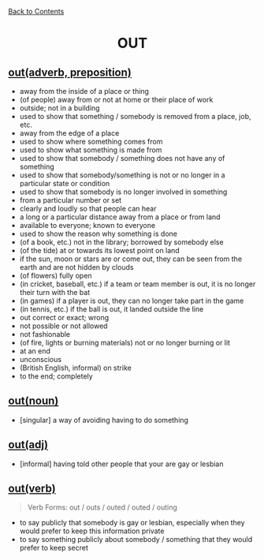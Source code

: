 ﻿[Back to Contents](../../../README.md)

<h1 style="text-align: center;">OUT</h1>


## [out(adverb, preposition)](https://www.oxfordlearnersdictionaries.com/definition/english/out_1)
- away from the inside of a place or thing
- (of people) away from or not at home or their place of work
- outside; not in a building
- used to show that something / somebody is removed from a place, job, etc.
- away from the edge of a place
- used to show where something comes from
- used to show what something is made from
- used to show that somebody / something does not have any of something
- used to show that somebody/something is not or no longer in a particular state or condition
- used to show that somebody is no longer involved in something
- from a particular number or set
- clearly and loudly so that people can hear
- a long or a particular distance away from a place or from land
- available to everyone; known to everyone
- used to show the reason why something is done
- (of a book, etc.) not in the library; borrowed by somebody else
- (of the tide) at or towards its lowest point on land
- if the sun, moon or stars are or come out, they can be seen from the earth and are not hidden by clouds
- (of flowers) fully open
- (in cricket, baseball, etc.) if a team or team member is out, it is no longer their turn with the bat
- (in games) if a player is out, they can no longer take part in the game
- (in tennis, etc.) if the ball is out, it landed outside the line
- out correct or exact; wrong
- not possible or not allowed
- not fashionable
- (of fire, lights or burning materials) not or no longer burning or lit
- at an end
- unconscious
- (British English, informal) on strike
- to the end; completely

## [out(noun)](https://www.oxfordlearnersdictionaries.com/definition/english/out_2)
- [singular] a way of avoiding having to do something

## [out(adj)](https://www.oxfordlearnersdictionaries.com/definition/english/out_3)
- [informal] having told other people that your are gay or lesbian

## [out(verb)](https://www.oxfordlearnersdictionaries.com/definition/english/out_4)
> Verb Forms: out / outs / outed / outed / outing
- to say publicly that somebody is gay or lesbian, especially when they would prefer to keep this information private
- to say something publicly about somebody / something that they would prefer to keep secret
